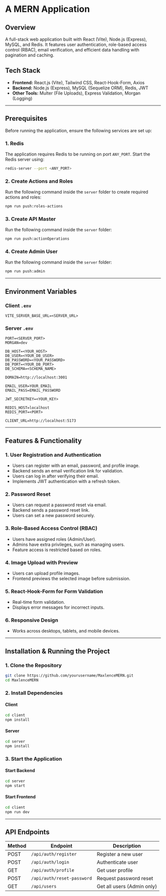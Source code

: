 # A MERN Application

## Overview
A full-stack web application built with React (Vite), Node.js (Express), MySQL, and Redis. It features user authentication, role-based access control (RBAC), email verification, and efficient data handling with pagination and caching.

## **Tech Stack**
- **Frontend:** React.js (Vite), Tailwind CSS, React-Hook-Form, Axios
- **Backend:** Node.js (Express), MySQL (Sequelize ORM), Redis, JWT
- **Other Tools:** Multer (File Uploads), Express Validation, Morgan (Logging)

---

## **Prerequisites**
Before running the application, ensure the following services are set up:

### **1. Redis**
The application requires Redis to be running on port `ANY_PORT`. Start the Redis server using:
```bash
redis-server --port <ANY_PORT>
```

### **2. Create Actions and Roles**
Run the following command inside the `server` folder to create required actions and roles:
```bash
npm run push:roles-actions
```

### **3. Create API Master**
Run the following command inside the `server` folder:
```bash
npm run push:actionOperations
```

### **4. Create Admin User**
Run the following command inside the `server` folder:
```bash
npm run push:admin
```

---

## **Environment Variables**

### **Client `.env`**
```env
VITE_SERVER_BASE_URL=<SERVER_URL>
```

### **Server `.env`**
```env
PORT=<SERVER_PORT>
MORGAN=dev

DB_HOST=<YOUR_HOST>
DB_USER=<YOUR_DB_USER>
DB_PASSWORD=<YOUR_PASSWORD>
DB_PORT=<YOUR_DB_PORT>
DB_SCHEMA=<SCHEMA_NAME>

DOMAIN=http://localhost:3001

EMAIL_USER=YOUR_EMAIL
EMAIL_PASS=EMAIL_PASSWORD

JWT_SECRETKEY=<YOUR_KEY>

REDIS_HOST=localhost
REDIS_PORT=<PORT>

CLIENT_URL=http://localhost:5173
```

---

## **Features & Functionality**

### **1. User Registration and Authentication**
- Users can register with an email, password, and profile image.
- Backend sends an email verification link for validation.
- Users can log in after verifying their email.
- Implements JWT authentication with a refresh token.

### **2. Password Reset**
- Users can request a password reset via email.
- Backend sends a password reset link.
- Users can set a new password securely.

### **3. Role-Based Access Control (RBAC)**
- Users have assigned roles (Admin/User).
- Admins have extra privileges, such as managing users.
- Feature access is restricted based on roles.

<!-- ### **4. Pagination and Search**
- Data is paginated for better navigation.
- Users can search/filter data efficiently. -->
### **4. Image Upload with Preview**
- Users can upload profile images.
- Frontend previews the selected image before submission.

### **5. React-Hook-Form for Form Validation**
- Real-time form validation.
- Displays error messages for incorrect inputs.

### **6. Responsive Design**
- Works across desktops, tablets, and mobile devices.

---

## **Installation & Running the Project**

### **1. Clone the Repository**
```bash
git clone https://github.com/yourusername/MaxlenceMERN.git
cd MaxlenceMERN
```

### **2. Install Dependencies**
#### **Client**
```bash
cd client
npm install
```
#### **Server**
```bash
cd server
npm install
```

### **3. Start the Application**
#### **Start Backend**
```bash
cd server
npm start
```
#### **Start Frontend**
```bash
cd client
npm run dev
```

---

## **API Endpoints**
| Method | Endpoint | Description |
|--------|---------|-------------|
| POST | `/api/auth/register` | Register a new user |
| POST | `/api/auth/login` | Authenticate user |
| GET | `/api/auth/profile` | Get user profile |
| POST | `/api/auth/reset-password` | Request password reset |
| GET | `/api/users` | Get all users (Admin only) |
